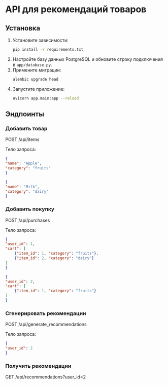# API для рекомендаций товаров

## Установка

1. Установите зависимости:
    ```bash
    pip install -r requirements.txt
    ```
2. Настройте базу данных PostgreSQL и обновите строку подключения в `app/database.py`.
3. Примените миграции:
    ```bash
    alembic upgrade head
    ```
4. Запустите приложение:
    ```bash
    uvicorn app.main:app --reload
    ```

## Эндпоинты
### Добавить товар
POST /api/items

Тело запроса:
```json
{
"name": "Apple",
"category": "fruits"
}
```
```json
{
"name": "Milk",
"category": "dairy"
}
```

### Добавить покупку
POST /api/purchases

Тело запроса:
```json
{
"user_id": 1,
"cart": [
    {"item_id": 1, "category": "fruits"},
    {"item_id": 2, "category": "dairy"}
]
}
```
```json
{
"user_id": 2,
"cart": [
    {"item_id": 1, "category": "fruits"}
]
}
```

### Сгенерировать рекомендации
POST /api/generate_recommendations

Тело запроса:
```json
{
"user_id": 2
}
```

### Получить рекомендации
GET /api/recommendations?user_id=2